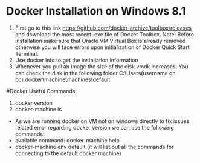 # Docker Installation on Windows 8.1

1. First go to this link https://github.com/docker-archive/toolbox/releases and download the most recent .exe file of Docker Toolbox.
Note: Before installation make sure that Oracle VM Virtual Box is already removed otherwise you will face errors upon initialization of Docker Quick Start Terminal.
2. Use docker info to get the installation information
3. Whenever you pull an image the size of the disk.vmdk increases. You can check the disk in the following folder C:\Users\(username on pc)\.docker\machine\machines\default

#Docker Useful Commands
1. docker version
2. docker-machine ls
- As we are running docker on VM not on windows directly to fix issues related error regarding docker version we can use the following commands:
- available command: docker-machine help
- docker-machine env default (it will list out all the commands for connecting to the default docker machine)
